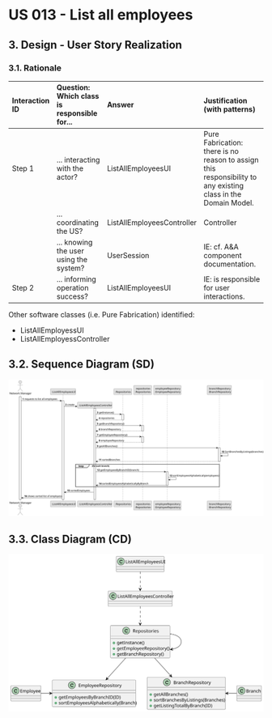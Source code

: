# US 013 - List all employees

## 3. Design - User Story Realization

### 3.1. Rationale


| Interaction ID | Question: Which class is responsible for...  | Answer                     | Justification (with patterns)                                                                                 |
|:---------------|:---------------------------------------------|:---------------------------|:--------------------------------------------------------------------------------------------------------------|
| Step 1  		     | 	... interacting with the actor?             | ListAllEmployeesUI           | Pure Fabrication: there is no reason to assign this responsibility to any existing class in the Domain Model. |
| 			  		        | 	... coordinating the US?                    | ListAllEmployeesController   | Controller                                                                                                    |                                                                                                             |
| 			  		        | ... knowing the user using the system?       | UserSession                | IE: cf. A&A component documentation.                                                                          |                                                                     |                                                                                    | 
| Step 2  		     | 	... informing operation success?            | ListAllEmployeesUI         | IE: is responsible for user interactions.                                                                     | 




Other software classes (i.e. Pure Fabrication) identified:

* ListAllEmployessUI
* ListAllEmployessController



## 3.2. Sequence Diagram (SD)

![Sequence Diagram](svg/US013_SD.svg)



## 3.3. Class Diagram (CD)

![Class Diagram](svg/US013_CD.svg)